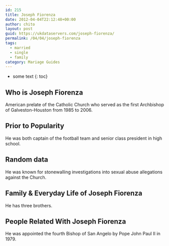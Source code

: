 ```yaml
---
id: 215
title: Joseph Fiorenza
date: 2012-04-04T22:12:48+00:00
author: chito
layout: post
guid: https://ukdataservers.com/joseph-fiorenza/
permalink: /04/04/joseph-fiorenza  
tags:
  - married
  - single
  - family
category: Mariage Guides
---
```


* some text
{: toc}


## Who is  Joseph Fiorenza
                  
                  
                  
American prelate of the Catholic Church who served as the first Archbishop of Galveston-Houston from 1985 to 2006.
                  
                
                
                
## Prior to Popularity 
                  
                  
                  
He was both captain of the football team and senior class president in high school.
                  
                
                
                
## Random data 
                  
                  
                  
He was known for stonewalling investigations into sexual abuse allegations against the Church.
                  
                
                
                
## Family & Everyday Life of Joseph Fiorenza
                  
                  
                  
He has three brothers.
                  
                
                
                
## People Related With  Joseph Fiorenza
                  
                  
                  
He was appointed the fourth Bishop of San Angelo by Pope John Paul II in 1979.
                  
                
              
            
          
          
          
    
    
  
